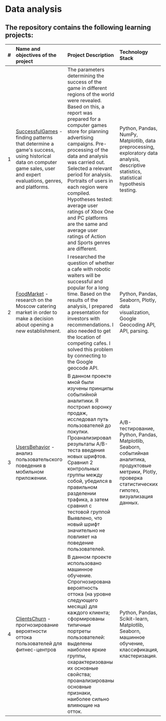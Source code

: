 # Data analysis
## The repository contains the following learning projects:

| # | Name and objectives of the project |Project Description | Technology Stack |
|:-:|:-----------------|:---------------|:------------|
| 1 | [SuccessfulGames](https://github.com/shdrn2402/data_analysis/tree/eng/SuccessfullGames) - finding patterns that determine a game's success, using historical data on computer game sales, user and expert evaluations, genres, and platforms. | The parameters determining the success of the game in different regions of the world were revealed. Based on this, a report was prepared for a computer games store for planning advertising campaigns. Pre-processing of the data and analysis was carried out. Selected a relevant period for analysis. Portraits of users in each region were compiled. Hypotheses tested: average user ratings of Xbox One and PC platforms are the same and average user ratings of Action and Sports genres are different.|Python, Pandas, NumPy, Matplotlib, data preprocessing, exploratory data analysis, descriptive statistics, statistical hypothesis testing.|
| 2 | [FoodMarket](https://github.com/shdrn2402/data_analysis/tree/eng/FoodMarket) - research on the Moscow catering market in order to make a decision about opening a new establishment.| I researched the question of whether a cafe with robotic waiters will be successful and popular for a long time. Based on the results of the analysis, I prepared a presentation for investors with recommendations.  I also needed to get the location of competing cafes. I solved this problem by connecting to the Google geocode API.| Python, Pandas, Seaborn, Plotly, data visualization, Google Geocoding API, API, parsing.|
| 3 | [UsersBehavior](https://github.com/shdrn2402/data_analysis/tree/eng/UsersBehavior) - анализ пользовательского поведения в мобильном приложении.| В данном проекте мной были изучены принципы событийной аналитики. Я построил воронку продаж, исследовал путь пользователей до покупки. Проанализировал результаты A/B-теста введения новых шрифтов. Сравнил 2 контрольных группы между собой, убедился в правильном разделении трафика, а затем сравнил с тестовой группой Выявлено, что новый шрифт значительно не повлияет на поведение пользователей.| A/B-тестирование, Python, Pandas, Matplotlib, Seaborn, событийная аналитика, продуктовые метрики, Plotly, проверка статистических гипотез, визуализация данных.|
| 4 | [ClientsChurn](https://github.com/shdrn2402/data_analysis/tree/eng/ClientsChurn) - прогнозирование вероятности оттока пользователей для фитнес-центров| В данном проекте использовано машинное обучение. Спрогнозирована вероятность оттока (на уровне следующего месяца) для каждого клиента; сформированы типичные портреты пользователей: выделены наиболее яркие группы, охарактеризованы их основные свойства; проанализированы основные признаки, наиболее сильно влияющие на отток.| Python, Pandas, Scikit-learn, Matplotlib, Seaborn, машинное обучение, классификация, кластеризация.|
